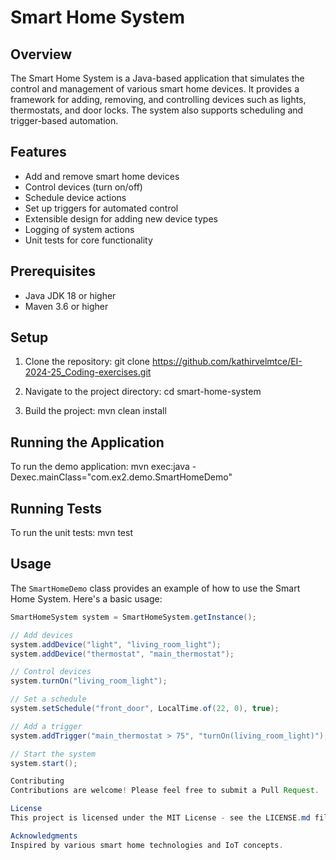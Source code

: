 # Smart Home System

## Overview

The Smart Home System is a Java-based application that simulates the control and management of various smart home devices. It provides a framework for adding, removing, and controlling devices such as lights, thermostats, and door locks. The system also supports scheduling and trigger-based automation.

## Features

- Add and remove smart home devices
- Control devices (turn on/off)
- Schedule device actions
- Set up triggers for automated control
- Extensible design for adding new device types
- Logging of system actions
- Unit tests for core functionality

## Prerequisites

- Java JDK 18 or higher
- Maven 3.6 or higher

## Setup

1. Clone the repository:
git clone https://github.com/kathirvelmtce/EI-2024-25_Coding-exercises.git

2. Navigate to the project directory:
cd smart-home-system

3. Build the project:
mvn clean install

## Running the Application

To run the demo application:
mvn exec:java -Dexec.mainClass="com.ex2.demo.SmartHomeDemo"

## Running Tests

To run the unit tests:
mvn test

## Usage

The `SmartHomeDemo` class provides an example of how to use the Smart Home System. Here's a basic usage:

```java
SmartHomeSystem system = SmartHomeSystem.getInstance();

// Add devices
system.addDevice("light", "living_room_light");
system.addDevice("thermostat", "main_thermostat");

// Control devices
system.turnOn("living_room_light");

// Set a schedule
system.setSchedule("front_door", LocalTime.of(22, 0), true);

// Add a trigger
system.addTrigger("main_thermostat > 75", "turnOn(living_room_light)");

// Start the system
system.start();

Contributing
Contributions are welcome! Please feel free to submit a Pull Request.

License
This project is licensed under the MIT License - see the LICENSE.md file for details.

Acknowledgments
Inspired by various smart home technologies and IoT concepts.
